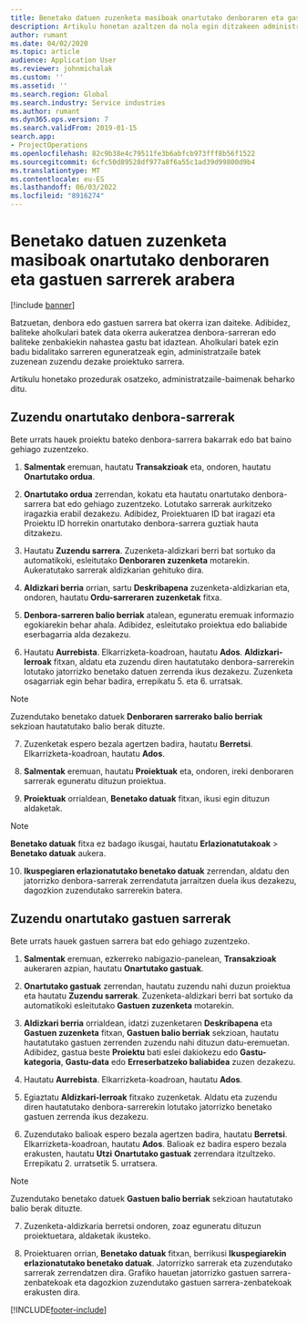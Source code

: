 ```yaml
---
title: Benetako datuen zuzenketa masiboak onartutako denboraren eta gastuen sarrerek arabera
description: Artikulu honetan azaltzen da nola egin ditzakeen administratzaile batek zuzenketa indibidualak edo masiboak aldez aurretik onartutako denbora-sarrerei edo gastuei, fakturazioa osatu ez bada.
author: rumant
ms.date: 04/02/2020
ms.topic: article
audience: Application User
ms.reviewer: johnmichalak
ms.custom: ''
ms.assetid: ''
ms.search.region: Global
ms.search.industry: Service industries
ms.author: rumant
ms.dyn365.ops.version: 7
ms.search.validFrom: 2019-01-15
search.app:
- ProjectOperations
ms.openlocfilehash: 82c9b38e4c79511fe3b6abfcb973fff8b56f1522
ms.sourcegitcommit: 6cfc50d89528df977a8f6a55c1ad39d99800d9b4
ms.translationtype: MT
ms.contentlocale: eu-ES
ms.lasthandoff: 06/03/2022
ms.locfileid: "8916274"
---
```

# <a name="bulk-corrections-of-actuals-created-by-approved-time-and-expense-entries"></a>Benetako datuen zuzenketa masiboak onartutako denboraren eta gastuen sarrerek arabera

[!include [banner](../includes/psa-now-project-operations.md)]

Batzuetan, denbora edo gastuen sarrera bat okerra izan daiteke. Adibidez, baliteke aholkulari batek data okerra aukeratzea denbora-sarreran edo baliteke zenbakiekin nahastea gastu bat idaztean. Aholkulari batek ezin badu bidalitako sarreren eguneratzeak egin, administratzaile batek zuzenean zuzendu dezake proiektuko sarrera.

Artikulu honetako prozedurak osatzeko, administratzaile-baimenak beharko ditu.

## <a name="correct-approved-time-entries"></a>Zuzendu onartutako denbora-sarrerak     

Bete urrats hauek proiektu bateko denbora-sarrera bakarrak edo bat baino gehiago zuzentzeko.

1. **Salmentak** eremuan, hautatu **Transakzioak** eta, ondoren, hautatu **Onartutako ordua**. 

2. **Onartutako ordua** zerrendan, kokatu eta hautatu onartutako denbora-sarrera bat edo gehiago zuzentzeko. Lotutako sarrerak aurkitzeko iragazkia erabil dezakezu. Adibidez, Proiektuaren ID bat iragazi eta Proiektu ID horrekin onartutako denbora-sarrera guztiak hauta ditzakezu.

3. Hautatu **Zuzendu sarrera**. Zuzenketa-aldizkari berri bat sortuko da automatikoki, esleitutako **Denboraren zuzenketa** motarekin. Aukeratutako sarrerak aldizkarian gehituko dira. 

4. **Aldizkari berria** orrian, sartu **Deskribapena** zuzenketa-aldizkarian eta, ondoren, hautatu **Ordu-sarreraren zuzenketak** fitxa.  
5. **Denbora-sarreren balio berriak** atalean, eguneratu eremuak informazio egokiarekin behar ahala. Adibidez, esleitutako proiektua edo baliabide eserbagarria alda dezakezu.

6. Hautatu **Aurrebista**. Elkarrizketa-koadroan, hautatu **Ados**. **Aldizkari-lerroak** fitxan, aldatu eta zuzendu diren hautatutako denbora-sarrerekin lotutako jatorrizko benetako datuen zerrenda ikus dezakezu. Zuzenketa osagarriak egin behar badira, errepikatu 5. eta 6. urratsak. 

> [!NOTE]
> Zuzendutako benetako datuek **Denboraren sarrerako balio berriak** sekzioan hautatutako balio berak dituzte.

7. Zuzenketak espero bezala agertzen badira, hautatu **Berretsi**. Elkarrizketa-koadroan, hautatu **Ados**.

8. **Salmentak** eremuan, hautatu **Proiektuak** eta, ondoren, ireki denboraren sarrerak eguneratu dituzun proiektua. 

9. **Proiektuak** orrialdean, **Benetako datuak** fitxan, ikusi egin dituzun aldaketak. 

> [!NOTE]
> **Benetako datuak** fitxa ez badago ikusgai, hautatu **Erlazionatutakoak** > **Benetako datuak** aukera.  

10. **Ikuspegiaren erlazionatutako benetako datuak** zerrendan, aldatu den jatorrizko denbora-sarrerak zerrendatuta jarraitzen duela ikus dezakezu, dagozkion zuzendutako sarrerekin batera. 


## <a name="correct-approved-expense-entries"></a>Zuzendu onartutako gastuen sarrerak

Bete urrats hauek gastuen sarrera bat edo gehiago zuzentzeko. 

1. **Salmentak** eremuan, ezkerreko nabigazio-panelean, **Transakzioak** aukeraren azpian, hautatu **Onartutako gastuak**.

2. **Onartutako gastuak** zerrendan, hautatu zuzendu nahi duzun proiektua eta hautatu **Zuzendu sarrerak**. Zuzenketa-aldizkari berri bat sortuko da automatikoki esleitutako **Gastuen zuzenketa** motarekin. 

3. **Aldizkari berria** orrialdean, idatzi zuzenketaren **Deskribapena** eta **Gastuen zuzenketa** fitxan, **Gastuen balio berriak** sekzioan, hautatu hautatutako gastuen zerrenden zuzendu nahi dituzun datu-eremuetan. Adibidez, gastua beste **Proiektu** bati eslei dakiokezu edo **Gastu-kategoria**, **Gastu-data** edo **Erreserbatzeko baliabidea** zuzen dezakezu.

4. Hautatu **Aurrebista**. Elkarrizketa-koadroan, hautatu **Ados**. 

5. Egiaztatu **Aldizkari-lerroak** fitxako zuzenketak. Aldatu eta zuzendu diren hautatutako denbora-sarrerekin lotutako jatorrizko benetako gastuen zerrenda ikus dezakezu.

6. Zuzendutako balioak espero bezala agertzen badira, hautatu **Berretsi**. Elkarrizketa-koadroan, hautatu **Ados**. Balioak ez badira espero bezala erakusten, hautatu **Utzi** **Onartutako gastuak** zerrendara itzultzeko. Errepikatu 2. urratsetik 5. urratsera. 

> [!NOTE]
> Zuzendutako benetako datuek **Gastuen balio berriak** sekzioan hautatutako balio berak dituzte.

7. Zuzenketa-aldizkaria berretsi ondoren, zoaz eguneratu dituzun proiektuetara, aldaketak ikusteko.  

8. Proiektuaren orrian, **Benetako datuak** fitxan, berrikusi **Ikuspegiarekin erlazionatutako benetako datuak**. Jatorrizko sarrerak eta zuzendutako sarrerak zerrendatzen dira. Grafiko hauetan jatorrizko gastuen sarrera-zenbatekoak eta dagozkion zuzendutako gastuen sarrera-zenbatekoak erakusten dira. 


[!INCLUDE[footer-include](../includes/footer-banner.md)]
